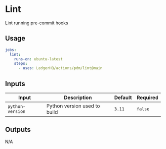 # Lint

Lint running pre-commit hooks

## Usage

```yaml
jobs:
  lint:
    runs-on: ubuntu-latest
    steps:
      - uses: LedgerHQ/actions/pdm/lint@main
```

## Inputs

| Input | Description | Default | Required |
|-------|-------------|---------|----------|
| `python-version` | Python version used to build | `3.11` | `false` |


## Outputs

N/A

